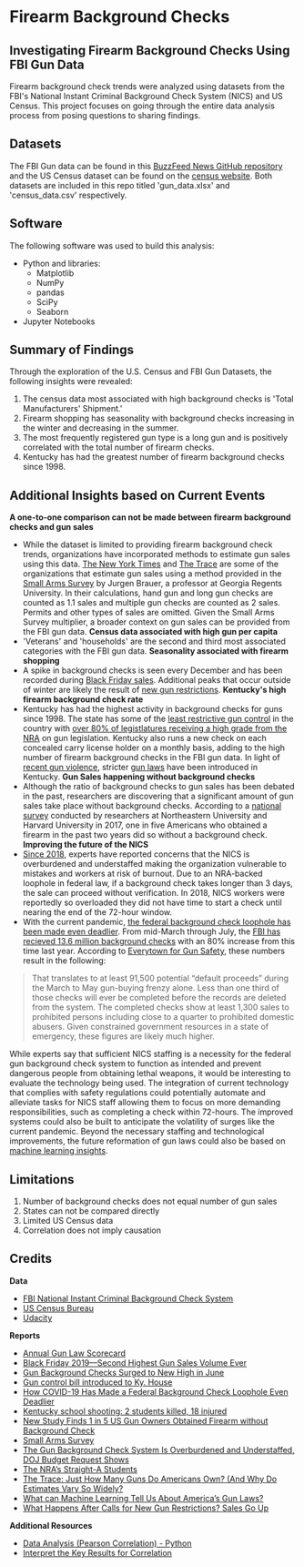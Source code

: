 # Firearm Background Checks
## Investigating Firearm Background Checks Using FBI Gun Data
Firearm background check trends were analyzed using datasets from the FBI's National Instant Criminal Background Check System (NICS) and US Census. This project focuses on going through the entire data analysis process from posing questions to sharing findings.

## Datasets
The FBI Gun data can be found in this [BuzzFeed News GitHub repository](https://github.com/BuzzFeedNews/nics-firearm-background-checks) and the US Census dataset can be found on the [census website](https://data.census.gov/cedsci/). Both datasets are included in this repo titled 'gun_data.xlsx' and 'census_data.csv' respectively. 

## Software
The following software was used to build this analysis: 
* Python and libraries:
  * Matplotlib 
  * NumPy
  * pandas
  * SciPy
  * Seaborn
* Jupyter Notebooks

## Summary of Findings
Through the exploration of the U.S. Census and FBI Gun Datasets, the following insights were revealed:
1. The census data most associated with high background checks is 'Total Manufacturers' Shipment.'
2. Firearm shopping has seasonality with background checks increasing in the winter and decreasing in the summer.
3. The most frequently registered gun type is a long gun and is positively correlated with the total number of firearm checks.
4. Kentucky has had the greatest number of firearm background checks since 1998.

## Additional Insights based on Current Events
**A one-to-one comparison can not be made between firearm background checks and gun sales**
* While the dataset is limited to providing firearm background check trends, organizations have incorporated methods to estimate gun sales using this data. [The New York Times](https://www.nytimes.com/interactive/2015/12/10/us/gun-sales-terrorism-obama-restrictions.html?mtrref=localhost&gwh=F7A86A47A6B45B9FBE47E7BE10AF9C83&gwt=pay&assetType=REGIWALL) and [The Trace](https://www.thetrace.org/rounds/how-many-guns-do-americans-own/) are some of the organizations that estimate gun sales using a method provided in the [Small Arms Survey](http://www.smallarmssurvey.org/fileadmin/docs/F-Working-papers/SAS-WP14-US-Firearms-Industry.pdf) by Jurgen Brauer, a professor at Georgia Regents University. In their calculations, hand gun and long gun checks are counted as 1.1 sales and multiple gun checks are counted as 2 sales. Permits and other types of sales are omitted. Given the Small Arms Survey multiplier, a broader context on gun sales can be provided from the FBI gun data.
**Census data associated with high gun per capita**
* 'Veterans' and 'households' are the second and third most associated categories with the FBI gun data. 
**Seasonality associated with firearm shopping**
* A spike in background checks is seen every December and has been recorded during [Black Friday sales](https://www.americanrifleman.org/articles/2019/12/2/black-friday-2019-second-highest-gun-sales-volume-ever/). Additional peaks that occur outside of winter are likely the result of [new gun restrictions](https://www.nytimes.com/interactive/2015/12/10/us/gun-sales-terrorism-obama-restrictions.html?mtrref=localhost&gwh=60BB3760A77C1B9D06006361F88E198E&gwt=pay&assetType=REGIWALL).
**Kentucky's high firearm background check rate**
* Kentucky has had the highest activity in background checks for guns since 1998. The state has some of the [least restrictive gun control](https://lawcenter.giffords.org/scorecard/#KY) in the country with [over 80% of legistlatures receiving a high grade from the NRA](https://www.thetrace.org/2016/11/nra-gun-record-rating-system-straight-a-students/) on gun legislation. Kentucky also runs a new check on each concealed carry license holder on a monthly basis, adding to the high number of firearm background checks in the FBI gun data. In light of [recent gun violence](https://www.cnn.com/2018/01/23/us/kentucky-high-school-shooting/index.html), stricter [gun laws](https://www.wkyt.com/content/news/Gun-control-bill-introduced-to-Ky-House-475227283.html) have been introduced in Kentucky.
**Gun Sales happening without background checks**
* Although the ratio of background checks to gun sales has been debated in the past, researchers are discovering that a significant amount of gun sales take place without background checks. According to a [national survey](https://news.northeastern.edu/2017/01/05/new-study-finds-1-in-5-us-gun-owners-obtained-firearm-without-background-check/) conducted by researchers at Northeastern University and Harvard University in 2017, one in five Americans who obtained a firearm in the past two years did so without a background check.
**Improving the future of the NICS**
* [Since 2018](https://www.thetrace.org/2018/03/gun-background-check-staff-shortage-justice-department-budget/), experts have reported concerns that the NICS is overburdened and understaffed making the organization vulnerable to mistakes and workers at risk of burnout. Due to an NRA-backed loophole in federal law, if a background check takes longer than 3 days, the sale can proceed without verification. In 2018, NICS workers were reportedly so overloaded they did not have time to start a check until nearing the end of the 72-hour window. 
* With the current pandemic, [the federal background check loophole has been made even deadlier](https://everytownresearch.org/covid-default-proceed/). From mid-March through July, the [FBI has recieved 13.6 million background checks](https://www.thetrace.org/2020/07/gun-background-checks-june-record/) with an 80% increase from this time last year.  According to [Everytown for Gun Safety](https://everytownresearch.org/covid-default-proceed/), these numbers result in the following:
>That translates to at least 91,500 potential “default proceeds” during the March to May gun-buying frenzy alone. Less than one third of those checks will ever be completed before the records are deleted from the system. The completed checks show at least 1,300 sales to prohibited persons including close to a quarter to prohibited domestic abusers. Given constrained government resources in a state of emergency, these figures are likely much higher.

While experts say that sufficient NICS staffing is a necessity for the federal gun background check system to function as intended and prevent dangerous people from obtaining lethal weapons, it would be interesting to evaluate the technology being used. The integration of current technology that complies with safety regulations could potentially automate and alleviate tasks for NICS staff allowing them to focus on more demanding responsibilities, such as completing a check within 72-hours. The improved systems could also be built to anticipate the volatility of surges like the current pandemic. Beyond the necessary staffing and technological improvements, the future reformation of gun laws could also be based on [machine learning insights](https://towardsdatascience.com/what-can-machine-learning-tell-us-about-americas-gun-laws-da01d9fb7413).

## Limitations
1. Number of background checks does not equal number of gun sales
2. States can not be compared directly
3. Limited US Census data 
4. Correlation does not imply causation

## Credits
**Data**
* [FBI National Instant Criminal Background Check System](https://www.fbi.gov/services/cjis/nics)
* [US Census Bureau](https://data.census.gov/cedsci/)
* [Udacity](https://www.udacity.com/course/data-analyst-nanodegree--nd002)

**Reports**
* <a href='https://lawcenter.giffords.org/scorecard/#KY'>Annual Gun Law Scorecard</a>
* <a href='https://www.americanrifleman.org/articles/2019/12/2/black-friday-2019-second-highest-gun-sales-volume-ever/'>Black Friday 2019—Second Highest Gun Sales Volume Ever</a>
* <a href='https://www.thetrace.org/2020/07/gun-background-checks-june-record/'>Gun Background Checks Surged to New High in June</a>
* <a href='https://www.wkyt.com/content/news/Gun-control-bill-introduced-to-Ky-House-475227283.html'>Gun control bill introduced to Ky. House</a>
* <a href='https://everytownresearch.org/covid-default-proceed/#foot_note_9'>How COVID-19 Has Made a Federal Background Check Loophole Even Deadlier</a>
* <a href='https://www.cnn.com/2018/01/23/us/kentucky-high-school-shooting/index.html'>Kentucky school shooting: 2 students killed, 18 injured</a>
* <a href='https://news.northeastern.edu/2017/01/05/new-study-finds-1-in-5-us-gun-owners-obtained-firearm-without-background-check'>New Study Finds 1 in 5 US Gun Owners Obtained Firearm without Background Check</a>
* <a href='http://www.smallarmssurvey.org/fileadmin/docs/F-Working-papers/SAS-WP14-US-Firearms-Industry.pdf'>Small Arms Survey</a>
* <a href='https://www.thetrace.org/2018/03/gun-background-check-staff-shortage-justice-department-budget/'>The Gun Background Check System Is Overburdened and Understaffed, DOJ Budget Request Shows</a>
* <a href='https://www.thetrace.org/2016/11/nra-gun-record-rating-system-straight-a-students/'>The NRA’s Straight-A Students</a>
* <a href='https://www.thetrace.org/rounds/how-many-guns-do-americans-own/'>The Trace: Just How Many Guns Do Americans Own? (And Why Do Estimates Vary So Widely?</a>
* <a href='https://towardsdatascience.com/what-can-machine-learning-tell-us-about-americas-gun-laws-da01d9fb7413'>What can Machine Learning Tell Us About America’s Gun Laws?</a>
* <a href='https://www.nytimes.com/interactive/2015/12/10/us/gun-sales-terrorism-obama-restrictions.html'>What Happens After Calls for New Gun Restrictions? Sales Go Up</a>

**Additional Resources**
* <a href='https://lilithelina.tumblr.com/post/135265946959/data-analysis-pearson-correlation-python'>Data Analysis (Pearson Correlation) - Python</a>
* <a href='https://support.minitab.com/en-us/minitab-express/1/help-and-how-to/modeling-statistics/regression/how-to/correlation/interpret-the-results/'>Interpret the Key Results for Correlation</a>
